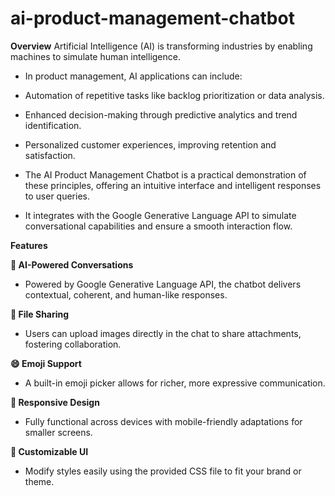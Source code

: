 # ai-product-management-chatbot
**Overview**
Artificial Intelligence (AI) is transforming industries by enabling machines to simulate human intelligence. 

- In product management, AI applications can include:

- Automation of repetitive tasks like backlog prioritization or data analysis.

- Enhanced decision-making through predictive analytics and trend identification.

- Personalized customer experiences, improving retention and satisfaction.

- The AI Product Management Chatbot is a practical demonstration of these principles, offering an intuitive interface and intelligent responses to user queries. 

- It integrates with the Google Generative Language API to simulate conversational capabilities and ensure a smooth interaction flow.

**Features**

**🧠 AI-Powered Conversations**

- Powered by Google Generative Language API, the chatbot delivers contextual, coherent, and human-like responses.
  
**📂 File Sharing**

- Users can upload images directly in the chat to share attachments, fostering collaboration.
  
**😄 Emoji Support**

- A built-in emoji picker allows for richer, more expressive communication.
  
**📱 Responsive Design**

- Fully functional across devices with mobile-friendly adaptations for smaller screens.
  
**🎨 Customizable UI**

- Modify styles easily using the provided CSS file to fit your brand or theme.
